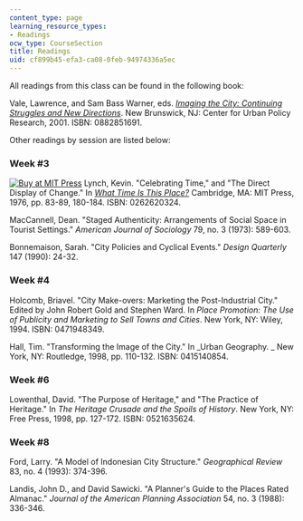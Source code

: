 ```yaml
---
content_type: page
learning_resource_types:
- Readings
ocw_type: CourseSection
title: Readings
uid: cf899b45-efa3-ca08-0feb-94974336a5ec
---
```


All readings from this class can be found in the following book:

Vale, Lawrence, and Sam Bass Warner, eds. [_Imaging the City: Continuing Struggles and New Directions_](http://dx.doi.org/10.1111/j.0735-2166.2004.0bkrevb.x). New Brunswick, NJ: Center for Urban Policy Research, 2001. ISBN: 0882851691.

Other readings by session are listed below:

### Week #3

[![Buy at MIT Press](/images/mp_logo.gif)](https://mitpress.mit.edu/books/what-time-place) Lynch, Kevin. "Celebrating Time," and "The Direct Display of Change." In [_What Time Is This Place?_](https://mitpress.mit.edu/books/what-time-place) Cambridge, MA: MIT Press, 1976, pp. 83-89, 180-184. ISBN: 0262620324.

MacCannell, Dean. "Staged Authenticity: Arrangements of Social Space in Tourist Settings." _American Journal of Sociology_ 79, no. 3 (1973): 589-603.

Bonnemaison, Sarah. "City Policies and Cyclical Events." _Design Quarterly_ 147 (1990): 24-32.

### Week #4

Holcomb, Briavel. "City Make-overs: Marketing the Post-Industrial City." Edited by John Robert Gold and Stephen Ward. In _Place Promotion: The Use of Publicity and Marketing to Sell Towns and Cities_. New York, NY: Wiley, 1994. ISBN: 0471948349.

Hall, Tim. "Transforming the Image of the City." In _Urban Geography. _ New York, NY: Routledge, 1998, pp. 110-132. ISBN: 0415140854.

### Week #6

Lowenthal, David. "The Purpose of Heritage," and "The Practice of Heritage." In _The Heritage Crusade and the Spoils of History_. New York, NY: Free Press, 1998, pp. 127-172. ISBN: 0521635624.

### Week #8

Ford, Larry. "A Model of Indonesian City Structure." _Geographical Review_ 83, no. 4 (1993): 374-396.

Landis, John D., and David Sawicki. "A Planner's Guide to the Places Rated Almanac." _Journal of the American Planning Association_ 54, no. 3 (1988): 336-346.